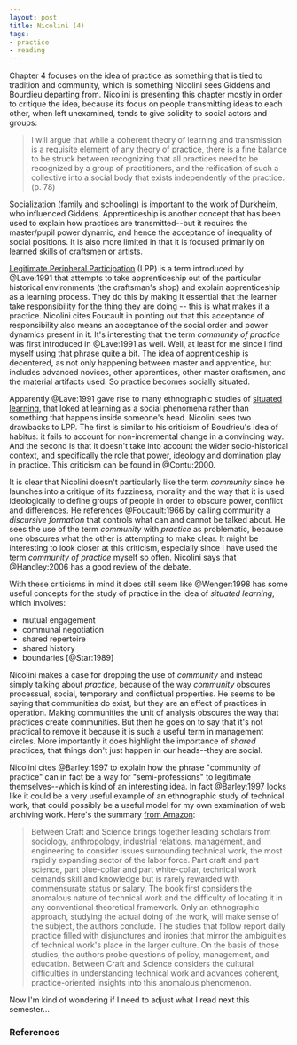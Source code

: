 ```yaml
---
layout: post
title: Nicolini (4)
tags:
- practice
- reading
---
```


Chapter 4 focuses on the idea of practice as something that is tied to tradition
and community, which is something Nicolini sees Giddens and Bourdieu departing
from. Nicolini is presenting this chapter mostly in order to critique the idea,
because its focus on people transmitting ideas to each other, when left
unexamined, tends to give solidity to social actors and groups:

> I will argue that while a coherent theory of learning and transmission is 
> a requisite element of any theory of practice, there is a fine balance to 
> be struck between recognizing that all practices need to be recognized 
> by a group of practitioners, and the reification of such a collective 
> into a social body that exists independently of the practice. (p. 78)

Socialization (family and schooling) is important to the work of Durkheim, who
influenced Giddens. Apprenticeship is another concept that has been used to
explain how practices are transmitted--but it requires the master/pupil power
dynamic, and hence the acceptance of inequality of social positions. It is also
more limited in that it is focused primarily on learned skills of craftsmen or
artists.

[Legitimate Peripheral Participation] (LPP) is a term introduced by @Lave:1991
that attempts to take apprenticeship out of the particular historical
environments (the craftsman's shop) and explain apprenticeship as a learning
process. They do this by making it essential that the learner take
responsibility for the thing they are doing -- this is what makes it a practice.
Nicolini cites Foucault in pointing out that this acceptance of responsibility
also means an acceptance of the social order and power dynamics present in it.
It's interesting that the term *community of practice* was first introduced in
@Lave:1991 as well. Well, at least for me since I find myself using that phrase
quite a bit. The idea of apprenticeship is decentered, as not only happening
between master and apprentice, but includes advanced novices, other apprentices,
other master craftsmen, and the material artifacts used. So practice becomes
socially situated.

Apparently @Lave:1991 gave rise to many ethnographic studies of [situated
learning], that loked at learning as a social phenomena rather than something
that happens inside someone's head. Nicolini sees two drawbacks to LPP. The
first is similar to his criticism of Boudrieu's idea of habitus: it fails to
account for non-incremental change in a convincing way. And the second is that
it doesn't take into account the wider socio-historical context, and
specifically the role that power, ideology and domination play in practice. This
criticism can be found in @Contu:2000.

It is clear that Nicolini doesn't particularly like the term *community* since
he launches into a critique of its fuzziness, morality and the way that it is
used ideologically to define groups of people in order to obscure power,
conflict and differences. He references @Foucault:1966 by calling community a
*discursive formation* that controls what can and cannot be talked about. He
sees the use of the term *community* with *practice* as problematic, because one
obscures what the other is attempting to make clear. It might be interesting to
look closer at this criticism, especially since I have used the term *community
of practice* myself so often. Nicolini says that @Handley:2006 has a good review
of the debate.

With these criticisms in mind it does still seem like @Wenger:1998 has some
useful concepts for the study of practice in the idea of *situated learning*,
which involves:

* mutual engagement
* communal negotiation
* shared repertoire
* shared history
* boundaries [@Star:1989]

Nicolini makes a case for dropping the use of *community* and instead simply
talking about *practice*, because of the way *community* obscures processual,
social, temporary and conflictual properties. He seems to be saying that
communities do exist, but they are an effect of practices in operation. Making
communities the unit of analysis obscures the way that practices create
communities. But then he goes on to say that it's not practical to remove it
because it is such a useful term in management circles. More importantly it does
highlight the importance of *shared* practices, that things don't just happen in
our heads--they are social.

Nicolini cites @Barley:1997 to explain how the phrase "community of practice"
can in fact be a way for "semi-professions" to legitimate themselves--which is
kind of an interesting idea. In fact @Barley:1997 looks like it could be a very
useful example of an ethnographic study of technical work, that could possibly
be a useful model for my own examination of web archiving work. Here's the
summary [from Amazon]:

> Between Craft and Science brings together leading scholars from sociology,
> anthropology, industrial relations, management, and engineering to consider
> issues surrounding technical work, the most rapidly expanding sector of the
> labor force. Part craft and part science, part blue-collar and part
> white-collar, technical work demands skill and knowledge but is rarely
> rewarded with commensurate status or salary. The book first considers the 
> anomalous nature of technical work and the difficulty of locating it in 
> any conventional theoretical framework. Only an ethnographic approach, 
> studying the actual doing of the work, will make sense of the subject, 
> the authors conclude. The studies that follow report daily practice 
> filled with disjunctures and ironies that mirror the ambiguities of 
> technical work's place in the larger culture. On the basis of those 
> studies, the authors probe questions of policy, management, and education.
> Between Craft and Science considers the cultural difficulties in 
> understanding technical work and advances coherent, practice-oriented 
> insights into this anomalous phenomenon.

Now I'm kind of wondering if I need to adjust what I read next this semester...

### References

[situated learning]: https://en.wikipedia.org/wiki/Situated_learning
[from Amazon]: https://www.amazon.com/Between-Craft-Science-Collection-Technology/dp/0801483662
[Legitimate Peripheral Participation]: https://en.wikipedia.org/wiki/Legitimate_peripheral_participation

